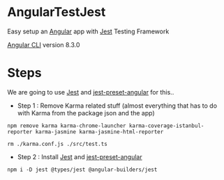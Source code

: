 # AngularTestJest

Easy setup an [Angular](https://angular.io/) app with [Jest](https://jestjs.io/docs/en/getting-started) Testing Framework 

[Angular CLI](https://github.com/angular/angular-cli) version 8.3.0


# Steps

We are going to use [Jest](https://jestjs.io/docs/en/getting-started) and [jest-preset-angular](https://www.npmjs.com/package/jest-preset-angular) for this..

* Step 1 : Remove Karma related stuff (almost everything that has to do with Karma from the package json and the app)

```
npm remove karma karma-chrome-launcher karma-coverage-istanbul-reporter karma-jasmine karma-jasmine-html-reporter
```

```
rm ./karma.conf.js ./src/test.ts
```

* Step 2 : Install [Jest](https://jestjs.io/docs/en/getting-started) and [jest-preset-angular](https://www.npmjs.com/package/jest-preset-angular)

```
npm i -D jest @types/jest @angular-builders/jest
```
